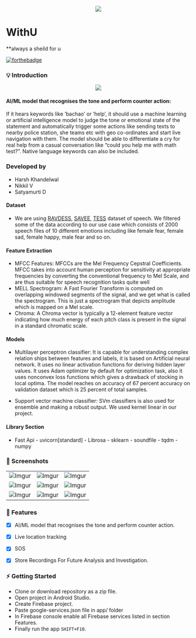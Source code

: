 <p align="center">
  <img src="app/src/main/res/mipmap-xxxhdpi/ic_launcher.png"/>
</p>

# WithU


  **always a sheild for u
  
  
[![forthebadge](https://forthebadge.com/images/badges/built-with-love.svg)](https://satyamurti.github.io)


### 💡 Introduction

<p align="center">
  <img src="walktroughbanner.jpg" />
</p>

#### AI/ML model that recognises the tone and perform counter action:
If it hears keywords like ‘bachao’ or ‘help’, it should use a machine learning or artificial intelligence model to judge the tone or emotional state of the statement and automatically trigger some actions like sending texts to nearby police station, she teams etc with geo co-ordinates and start live navigation with them. The model should be able to differentiate a cry for real help from a casual conversation like “could you help me with math test?”. Native language keywords can also be included.

### Developed by 
- Harsh Khandelwal
- Nikkil V
- Satyamurti D

#### Dataset
- We are using [RAVDESS](https://www.kaggle.com/uwrfkaggler/ravdess-emotional-speech-audio), [SAVEE](https://www.kaggle.com/barelydedicated/savee-database), [TESS](https://www.kaggle.com/ejlok1/toronto-emotional-speech-set-tess) dataset of speech. We filtered some of the data according to our use case which consists of 2000 speech files of 10 different emotions including like female fear, female sad, female happy, male fear and so on. 
#### Feature Extraction
- MFCC Features:
MFCCs are the Mel Frequency Cepstral Coefficients. MFCC takes into account human perception for sensitivity at appropriate frequencies by converting the conventional frequency to Mel Scale, and are thus suitable for speech recognition tasks quite well
- MELL Spectrogram:
A Fast Fourier Transform is computed on overlapping windowed segments of the signal, and we get what is called the spectrogram. This is just a spectrogram that depicts amplitude which is mapped on a Mel scale.
- Chroma:
A Chroma vector is typically a 12-element feature vector indicating how much energy of each pitch class is present in the signal in a standard chromatic scale.

#### Models
 - Multilayer perceptron classifier:
It is capable for understanding complex relation ships between features and labels, it is based on Artificial neural network. It uses no linear activation functions for deriving hidden layer values.
It uses Adam optimizer by default for optimization task, also it uses nonconvex loss functions which gives a drawback of stocking in local optima. The model reaches on accuracy of 67 percent accuracy on validation dataset which is 25 percent of total samples.

- Support vector machine classifier:
SVm classifiers is also used for ensemble and making a robust output. We used kernel linear in our project. 

#### Library Section 
 - Fast Api - uvicorn[standard] - Librosa - sklearn - soundfile - tqdm - numpy

### 📸 Screenshots

||||
|:----------------------------------------:|:-----------------------------------------:|:-----------------------------------------: |
| ![Imgur](ss/1.jpg) | ![Imgur](ss/2.jpg) | ![Imgur](ss/3.jpg) |
| ![Imgur](ss/4.jpg) | ![Imgur](ss/5.jpg) | ![Imgur](ss/6.jpg) |
| ![Imgur](ss/7.jpg) | ![Imgur](ss/8.jpg) | ![Imgur](ss/9.jpg) |

### 📌 Features
- [x] AI/ML model that recognises the tone and perform counter action.
- [x] Live location tracking
- [x] SOS 
- [x] Store Recordings For Future Analysis and Investigation.


### ⚡ Getting Started
* Clone or download repository as a zip file.
* Open project in Android Studio.
* Create Firebase project.
* Paste google-services.json file in app/ folder
* In Firebase console enable all Firebase services listed in section Features.
* Finally run the app `SHIFT+F10`.


